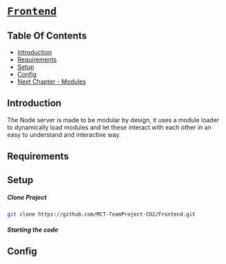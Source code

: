 # [`Frontend`](https://github.com/MCT-TeamProject-CO2/Frontend)

## Table Of Contents

 - [Introduction](#introduction)
 - [Requirements](#requirements)
 - [Setup](#setup)
 - [Config](#config)
 - [Next Chapter - Modules](#next-chapter-modules)

 ## Introduction

 The Node server is made to be modular by design, it uses a module loader to dynamically load modules and let these interact with each other in an easy to understand and interactive way.

 ## Requirements


## Setup

##### Clone Project

```sh
git clone https://github.com/MCT-TeamProject-CO2/Frontend.git
```

##### Starting the code



## Config
